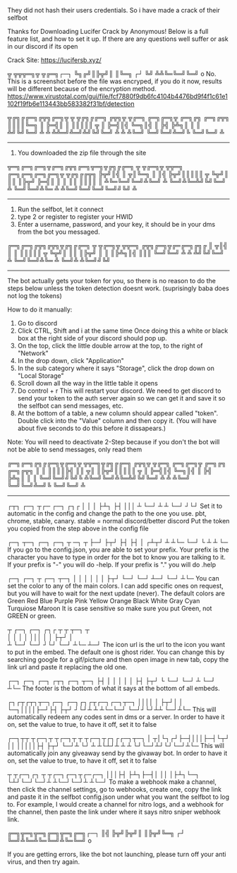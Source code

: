 They did not hash their users credentials. So i have made a crack of their selfbot

Thanks for Downloading Lucifer Crack by Anonymous! Below is a full feature list, and how to set it up. If there are any questions well suffer or ask in our discord if its open

Crack Site: https://lucifersb.xyz/

╦  ╦╦╦═╗╦ ╦╔═╗┌─┐
╚╗╔╝║╠╦╝║ ║╚═╗ ┌┘
 ╚╝ ╩╩╚═╚═╝╚═╝ o 
No. This is a screenshot before the file was encryped, if you do it now, results will be different because of the encryption method.
https://www.virustotal.com/gui/file/fcf7880f9db6fc4104b4476bd9f4f1c61e1102f19fb6e113443bb583382f31bf/detection


╦╔╗╔╔═╗╔╦╗╔═╗╦  ╦  ╦╔╗╔╔═╗  ╔╦╗╦ ╦╔═╗  ╔═╗╔═╗╦  ╔═╗╔╗ ╔═╗╔╦╗
║║║║╚═╗ ║ ╠═╣║  ║  ║║║║║ ╦   ║ ╠═╣║╣   ╚═╗║╣ ║  ╠╣ ╠╩╗║ ║ ║ 
╩╝╚╝╚═╝ ╩ ╩ ╩╩═╝╩═╝╩╝╚╝╚═╝   ╩ ╩ ╩╚═╝  ╚═╝╚═╝╩═╝╚  ╚═╝╚═╝ ╩ 
- - - - - - - - - - - - - - - - - - - - - - - - - - - - - - 
1. You downloaded the zip file through the site


╦═╗╔═╗╔═╗╦╔═╗╔╦╗╔═╗╦═╗╦╔╗╔╔═╗  ╦ ╦╔═╗╦ ╦╦═╗  ╔═╗╔═╗╔═╗╔═╗╦ ╦╔╗╔╔╦╗
╠╦╝║╣ ║ ╦║╚═╗ ║ ║╣ ╠╦╝║║║║║ ╦  ╚╦╝║ ║║ ║╠╦╝  ╠═╣║  ║  ║ ║║ ║║║║ ║ 
╩╚═╚═╝╚═╝╩╚═╝ ╩ ╚═╝╩╚═╩╝╚╝╚═╝   ╩ ╚═╝╚═╝╩╚═  ╩ ╩╚═╝╚═╝╚═╝╚═╝╝╚╝ ╩ 
- - - - - - - - - - - - - - - - - - - - - - - - - - - - - - - - - 
1. Run the selfbot, let it connect
2. type 2 or register to register your HWID 
3. Enter a username, password, and your key, it should be in your dms from the bot you messaged.

╔═╗╔═╗╔╦╗╔╦╗╦╔╗╔╔═╗  ╦ ╦╔═╗╦ ╦╦═╗  ╔╦╗╔═╗╦╔═╔═╗╔╗╔
║ ╦║╣  ║  ║ ║║║║║ ╦  ╚╦╝║ ║║ ║╠╦╝   ║ ║ ║╠╩╗║╣ ║║║
╚═╝╚═╝ ╩  ╩ ╩╝╚╝╚═╝   ╩ ╚═╝╚═╝╩╚═   ╩ ╚═╝╩ ╩╚═╝╝╚╝
- - - - - - - - - - - - - - - - - - - - - - - - - -
The bot actually gets your token for you, so there is no reason to do the steps below unless the token detection doesnt work. (suprisingly baba does not log the tokens)


How to do it manually:

1. Go to discord
2. Click CTRL, Shift and i at the same time
Once doing this a white or black box at the right side of your discord should pop up.
3. On the top, click the little double arrow at the top, to the right of "Network"
4. In the drop down, click "Application"
5. In the sub category where it says "Storage", click the drop down on "Local Storage"
6. Scroll down all the way in the little table it opens
7. Do control + r
This will restart your discord. We need to get discord to send your token to the auth server again so we can get it and save it so the selfbot can send messages, etc.
8. At the bottom of a table, a new column should appear called "token". Double click into the "Value" column and then copy it. (You will have about five seconds to do this before it dissapears.)

Note: You will need to deactivate 2-Step because if you don't the bot will not be able to send messages, only read them

╔═╗╔═╗╔╗╔╔═╗╦╔═╗╦ ╦╦═╗╦╔╗╔╔═╗  ╔╦╗╦ ╦╔═╗  ╔═╗╔═╗╦  ╔═╗╔╗ ╔═╗╔╦╗
║  ║ ║║║║╠╣ ║║ ╦║ ║╠╦╝║║║║║ ╦   ║ ╠═╣║╣   ╚═╗║╣ ║  ╠╣ ╠╩╗║ ║ ║ 
╚═╝╚═╝╝╚╝╚  ╩╚═╝╚═╝╩╚═╩╝╚╝╚═╝   ╩ ╩ ╩╚═╝  ╚═╝╚═╝╩═╝╚  ╚═╝╚═╝ ╩ 
- - - - - - - - - - - - - - - - - - - - - - - - - - - - - - - -

┌┬┐ ┌─┐ ┬┌─ ┌─┐ ┌┐┌
 │  │ │ ├┴┐ ├┤  │││
 ┴  └─┘ ┴ ┴ └─┘ ┘└┘
Set it to automatic in the config and change the path to the one you use. pbt, chrome, stable, canary. stable = normal discord/better discord
Put the token you copied from the step above in the config file

┌─┐ ┬─┐ ┌─┐ ┌─┐ ┬ ─┐ ┬
├─┘ ├┬┘ ├┤  ├┤  │ ┌┴┬┘
┴   ┴└─ └─┘ └   ┴ ┴ └─
If you go to the config.json, you are able to set your prefix.
Your prefix is the character you have to type in order for the bot to know you are talking to it.
If your prefix is "-" you will do -help. If your prefix is "." you will do .help

┌─┐ ┌─┐ ┬   ┌─┐ ┬─┐
│   │ │ │   │ │ ├┬┘
└─┘ └─┘ ┴─┘ └─┘ ┴└─
You can set the color to any of the main colors. I can add specific ones on request, but you will have to wait for the next update (never). The default colors are 
Green
Red
Blue
Purple
Pink
Yellow
Orange
Black
White
Gray
Cyan
Turquiose
Maroon
It is case sensitive so make sure you put Green, not GREEN or green.

┬ ┌─┐ ┌─┐ ┌┐┌  ┬ ┬ ┬─┐ ┬  
│ │   │ │ │││  │ │ ├┬┘ │  
┴ └─┘ └─┘ ┘└┘  └─┘ ┴└─ ┴─┘
The icon url is the url to the icon you want to put in the embed. The default one is ghost rider. You can change this by searching google for a gif/picture and then open image in new tab, copy the link url and paste it replacing the old one.

┌─┐ ┌─┐ ┌─┐ ┌┬┐ ┌─┐ ┬─┐
├┤  │ │ │ │  │  ├┤  ├┬┘
└   └─┘ └─┘  ┴  └─┘ ┴└─
The footer is the bottom of what it says at the bottom of all embeds.

┌┐┌┬┌┬┐┬─┐┌─┐  ┌─┐┌┐┌┬┌─┐┌─┐┬─┐
││││ │ ├┬┘│ │  └─┐││││├─┘├┤ ├┬┘
┘└┘┴ ┴ ┴└─└─┘  └─┘┘└┘┴┴  └─┘┴└─
This will automatically redeem any codes sent in dms or a server. In order to have it on, set the value to true, to have it off, set it to false


┌─┐┬┬  ┬┌─┐┬ ┬┌─┐┬ ┬   ┬┌─┐┬┌┐┌┌─┐┬─┐
│ ┬│└┐┌┘├─┤│││├─┤└┬┘   ││ │││││├┤ ├┬┘
└─┘┴ └┘ ┴ ┴└┴┘┴ ┴ ┴   └┘└─┘┴┘└┘└─┘┴└─
This will automatically join any giveaway send by the givaway bot. In order to have it on, set the value to true, to have it off, set it to false

┬ ┬┌─┐┌┐ ┬ ┬┌─┐┌─┐┬┌─┌─┐
│││├┤ ├┴┐├─┤│ ││ │├┴┐└─┐
└┴┘└─┘└─┘┴ ┴└─┘└─┘┴ ┴└─┘
To make a webhook make a channel, then click the channel settings, go to webhooks, create one, copy the link and paste it in the selfbot config.json under what you want the selfbot to log to. For example, I would create a channel for nitro logs, and a webhook for the channel, then paste the link under where it says nitro sniper webhook link.

╔═╗╦═╗╦═╗╔═╗╦═╗╔═╗┌─┐
║╣ ╠╦╝╠╦╝║ ║╠╦╝╚═╗ ┌┘
╚═╝╩╚═╩╚═╚═╝╩╚═╚═╝ o 

If you are getting errors, like the bot not launching, please turn off your anti virus, and then try again.

